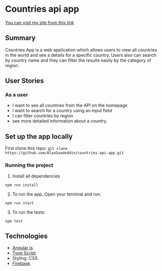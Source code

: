 # Countries api app

[You can visit my site from this link](https://alaa-angular-project.web.app)

## Summary

Countries App is a web application which allows users to view all countries in the world and see a details for a specific country. Users also  can search by country name and they can filter the results easily by the category of region.

## User Stories

### As a user

- I want to see all countries from the API on the homepage
- I want to search for a country using an input field
- I can filter countries by region
- see more detailed information about a country.

## Set up the app locally

First clone this repo: ``` git clone https://github.com/AlaaSaadeddin/countries-api-app.git ```

### Running the project

1. Install all dependencies

```
npm run install
```

2. To run the app, Open your terminal and run:

```
npm run start
```

3. To run the tests:

```
npm test
```

## Technologies 

* [Angular js](https://angular.io/).
* [Type Script](https://www.typescriptlang.org/).
* Styling: CSS.
* [Firebase](https://firebase.google.com/).
